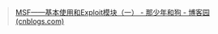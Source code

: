 > [MSF——基本使用和Exploit模块（一） - 那少年和狗 - 博客园 (cnblogs.com)](https://www.cnblogs.com/dogecheng/p/11450423.html)

